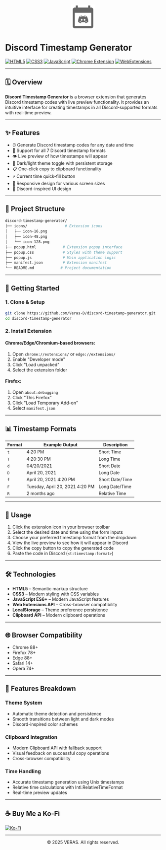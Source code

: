 <p align="center">
  <img src="icons/icon128.png" alt="Discord Timestamp Generator Logo" width="80" height="80">
</p>

# Discord Timestamp Generator

[![HTML5](https://img.shields.io/badge/HTML5-E34F26?logo=html5&logoColor=white)](https://developer.mozilla.org/en-US/docs/Web/HTML)
[![CSS3](https://img.shields.io/badge/CSS3-1572B6?logo=css3&logoColor=white)](https://developer.mozilla.org/en-US/docs/Web/CSS)
[![JavaScript](https://img.shields.io/badge/JavaScript-ES6+-F7DF1E?logo=javascript&logoColor=black)](https://developer.mozilla.org/en-US/docs/Web/JavaScript)
[![Chrome Extension](https://img.shields.io/badge/Chrome%20Extension-4285F4?logo=googlechrome&logoColor=white)](https://developer.chrome.com/docs/extensions/)
[![WebExtensions](https://img.shields.io/badge/WebExtensions-FF9500?logo=firefox&logoColor=white)](https://developer.mozilla.org/en-US/docs/Mozilla/Add-ons/WebExtensions)

---

## 🗓️ Overview

**Discord Timestamp Generator** is a browser extension that generates Discord timestamp codes with live preview functionality. It provides an intuitive interface for creating timestamps in all Discord-supported formats with real-time preview.

---

## ✨ Features

- ⏰ Generate Discord timestamp codes for any date and time
- 🔄 Support for all 7 Discord timestamp formats
- 👁️ Live preview of how timestamps will appear
- 🌙 Dark/light theme toggle with persistent storage
- 📋 One-click copy to clipboard functionality
- ⚡ Current time quick-fill button
- 📱 Responsive design for various screen sizes
- 🎨 Discord-inspired UI design

---

## 📁 Project Structure

```bash
discord-timestamp-generator/
├── icons/                 # Extension icons
│   ├── icon-16.png
│   ├── icon-48.png
│   └── icon-128.png
├── popup.html            # Extension popup interface
├── popup.css             # Styles with theme support
├── popup.js              # Main application logic
├── manifest.json         # Extension manifest
└── README.md            # Project documentation
```

---

## 🚀 Getting Started

### 1. Clone & Setup

```bash
git clone https://github.com/Veras-D/discord-timestamp-generator.git
cd discord-timestamp-generator
```

### 2. Install Extension

#### Chrome/Edge/Chromium-based browsers:
1. Open `chrome://extensions/` or `edge://extensions/`
2. Enable "Developer mode"
3. Click "Load unpacked"
4. Select the extension folder

#### Firefox:
1. Open `about:debugging`
2. Click "This Firefox"
3. Click "Load Temporary Add-on"
4. Select `manifest.json`

---

## 📊 Timestamp Formats

| Format | Example Output | Description |
|--------|----------------|-------------|
| `t` | 4:20 PM | Short Time |
| `T` | 4:20:30 PM | Long Time |
| `d` | 04/20/2021 | Short Date |
| `D` | April 20, 2021 | Long Date |
| `f` | April 20, 2021 4:20 PM | Short Date/Time |
| `F` | Tuesday, April 20, 2021 4:20 PM | Long Date/Time |
| `R` | 2 months ago | Relative Time |

---

## 🎯 Usage

1. Click the extension icon in your browser toolbar
2. Select the desired date and time using the form inputs
3. Choose your preferred timestamp format from the dropdown
4. View the live preview to see how it will appear in Discord
5. Click the copy button to copy the generated code
6. Paste the code in Discord (`<t:timestamp:format>`)

---

## 🛠️ Technologies

* **HTML5** – Semantic markup structure
* **CSS3** – Modern styling with CSS variables
* **JavaScript ES6+** – Modern JavaScript features
* **Web Extensions API** – Cross-browser compatibility
* **LocalStorage** – Theme preference persistence
* **Clipboard API** – Modern clipboard operations

---

## 🌐 Browser Compatibility

- Chrome 88+
- Firefox 78+
- Edge 88+
- Safari 14+
- Opera 74+

---

## 🎨 Features Breakdown

### Theme System
- Automatic theme detection and persistence
- Smooth transitions between light and dark modes
- Discord-inspired color schemes

### Clipboard Integration
- Modern Clipboard API with fallback support
- Visual feedback on successful copy operations
- Cross-browser compatibility

### Time Handling
- Accurate timestamp generation using Unix timestamps
- Relative time calculations with Intl.RelativeTimeFormat
- Real-time preview updates

---

## ☕ Buy Me a Ko-Fi

[![Ko-Fi](https://img.shields.io/badge/Ko--fi-F16061?style=for-the-badge&logo=ko-fi&logoColor=white)](https://ko-fi.com/verivi)

---

<div align="center">
  <p>© 2025 VERAS. All rights reserved.</p>
</div>
